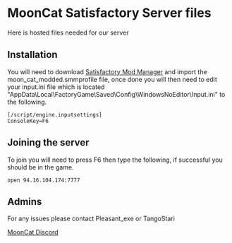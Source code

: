 # MoonCat Satisfactory Server files

Here is hosted files needed for our server

## Installation

You will need to download [Satisfactory Mod Manager](https://github.com/satisfactorymodding/SatisfactoryModManager/releases) and import the moon_cat_modded.smmprofile file, once done you will then need to edit your input.ini file which is located "AppData\Local\FactoryGame\Saved\Config\WindowsNoEditor\Input.ini" to the following. 

```
[/script/engine.inputsettings]
ConsoleKey=F6
```

## Joining the server

To join you will need to press F6 then type the following, if successful you should be in the game.

```
open 94.16.104.174:7777

```

## Admins
For any issues please contact Pleasant_exe or TangoStari

[MoonCat Discord](https://discord.gg/YakHd4Yf9K)
